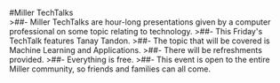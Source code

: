 <br/>
#Miller TechTalks
<br/>
>##- Miller TechTalks are hour-long presentations given by a computer professional on some topic relating to technology.
>##- This Friday's TechTalk features Tanay Tandon.
>##- The topic that will be covered is Machine Learning and Applications.
>##- There will be refreshments provided.
>##- Everything is free.
>##- This event is open to the entire Miller community, so friends and families can all come.
